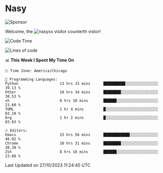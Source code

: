 # Nasy

<!--
<p align="center">
<img height="200" src="https://github-readme-stats.vercel.app/api?username=nasyxx&count_private=true&show_icons=true&theme=dracula&include_all_commits=true"/>
<img height="200" src="https://github-readme-stats.vercel.app/api/top-langs/?username=nasyxx&theme=dracula&hide=html,jupyter+notebook&count_private=true&show_icons=true"/>
</p>

  
----------------
-->

![Sponsor](https://img.shields.io/static/v1.svg?label=Sponsor&message=%E2%9D%A4&logo=GitHub&style=flat&color=pink)
 
Welcome, the ![nasyxx visitor counter](https://count.getloli.com/get/@nasyxx?theme=rule34)th vistor!
 
<!--START_SECTION:waka-->
![Code Time](http://img.shields.io/badge/Code%20Time-3%2C870%20hrs%209%20mins-blue)

![Lines of code](https://img.shields.io/badge/From%20Hello%20World%20I%27ve%20Written-6.3%20million%20lines%20of%20code-blue)

📊 **This Week I Spent My Time On** 

```text
🕑︎ Time Zone: America/Chicago

💬 Programming Languages: 
Python                   13 hrs 33 mins      ██████████░░░░░░░░░░░░░░░   39.13 % 
Other                    10 hrs 34 mins      ████████░░░░░░░░░░░░░░░░░   30.53 % 
sh                       8 hrs 10 mins       ██████░░░░░░░░░░░░░░░░░░░   23.60 % 
TOML                     1 hr 4 mins         █░░░░░░░░░░░░░░░░░░░░░░░░   03.10 % 
Org                      1 hr 2 mins         █░░░░░░░░░░░░░░░░░░░░░░░░   03.03 % 

🔥 Editors: 
Emacs                    15 hrs 56 mins      ████████████░░░░░░░░░░░░░   46.02 % 
Chrome                   10 hrs 31 mins      ████████░░░░░░░░░░░░░░░░░   30.38 % 
Zsh                      8 hrs 10 mins       ██████░░░░░░░░░░░░░░░░░░░   23.60 % 
```


 Last Updated on 27/10/2023 11:24:45 UTC
<!--END_SECTION:waka-->

<!-- ![visitors](https://visitor-badge.laobi.icu/badge?page_id=nasyxx.nasyxx) -->
